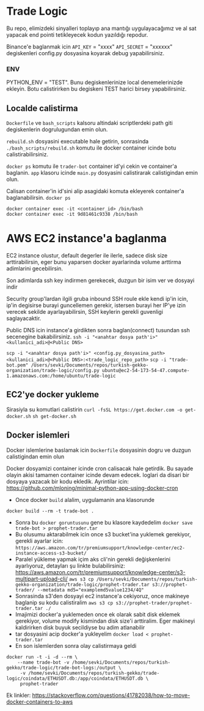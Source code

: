 # Trade Logic
Bu repo, elimizdeki sinyalleri toplayıp ana mantığı uygulayacağımız ve al sat yapacak end pointi tetikleyecek
kodun yazıldığı repodur.


Binance'e baglanmak icin `API_KEY` = "xxxx" `API_SECRET` = "xxxxxx" degiskenleri config.py dosyasina 
koyarak debug yapabilirsiniz.

### ENV 
PYTHON_ENV = "TEST". Bunu degiskenlerinize local denemelerinizde ekleyin. Botu calistirirken bu degiskeni TEST harici birsey yapabilirsiniz.

## Localde calistirma
`Dockerfile` ve `bash_scripts` kalsoru altindaki scriptlerdeki path giti degiskenlerin dogrulugundan emin olun.

`rebuild.sh` dosyasini executable hale getirin, sonrasinda `./bash_scripts/rebuild.sh` komutu ile docker container icinde 
botu calistirabilirsiniz.

`docker ps` komutu ile `trader-bot` container id'yi cekin ve container'a baglanin. `app` klasoru icinde `main.py` 
dosyasini calistirarak calistigindan emin olun.

Calisan container'in id'sini alip asagidaki komuta ekleyerek container'a baglanabilirsin.
`docker ps`
```commandline
docker container exec -it <container_id> /bin/bash
docker container exec -it 9d81461c9338 /bin/bash
```

# AWS EC2 instance'a baglanma
EC2 instance olustur, default degerler ile ilerle, sadece disk size arttirabilirsin,
eger bunu yaparsen docker ayarlarinda volume arttirma adimlarini gecebilirsin.

Son adimlarda ssh key indirmen gerekecek, duzgun bir isim ver ve dosyayi indir

Security group'lardan ilgili gruba inbound SSH roule ekle kendi ip'in icin, ip'in degisirse burayi guncellemen gerekir,
istersen burayi her IP'ye izin verecek sekilde ayarlayabilirsin, SSH keylerin gerekli guvenligi saglayacaktir.

Public DNS icin instance'a girdikten sonra baglan(connect) tusundan ssh secenegine bakabilirsiniz.
`ssh -i "<anahtar dosya path'i>" <kullanici_adi>@<Public DNS>`

`scp -i "<anahtar dosya path'i>" <config.py_dosyasina_path> <kullanici_adi>@<Public DNS>:<trade_logic_repo_path>`
`scp -i "trade-bot.pem" /Users/sevki/Documents/repos/turkish-gekko-organization/trade-logic/config.py ubuntu@ec2-54-173-54-47.compute-1.amazonaws.com:/home/ubuntu/trade-logic`
## EC2'ye docker yukleme
Sirasiyla su komutlari calistirin
`curl -fsSL https://get.docker.com -o get-docker.sh`
`sh get-docker.sh`

## Docker islemleri

Docker islemlerine baslamak icin `Dockerfile` dosyasinin dogru ve duzgun calistigindan emin olun

Docker dosyamizi container icinde cron calisacak hale getirdik. Bu sayade olayin akisi tamamen container
icinde devam edecek. loglari da disari bir dosyaya yazacak bir kodu ekledik.
Ayrintilar icin: https://github.com/mloning/minimal-python-app-using-docker-cron

- Once docker `build` alalim, uygulamanin ana klasorunde
```
docker build --rm -t trade-bot .
```

- Sonra bu `docker goruntusunu` gene bu klasore kaydedelim
`docker save trade-bot > prophet-trader.tar`
- Bu olusumu aktarabilmek icin once s3 bucket'ina yuklemek gerekiyor, gerekli ayarlar icin:
`https://aws.amazon.com/tr/premiumsupport/knowledge-center/ec2-instance-access-s3-bucket/`
- Paralel yükleme yapmak içim aks cli'nin gerekli değişkenlerini ayarlıyoruz, detayları şu linkte bulabilirsiniz:
https://aws.amazon.com/tr/premiumsupport/knowledge-center/s3-multipart-upload-cli/
`aws s3 cp /Users/sevki/Documents/repos/turkish-gekko-organization/trade-logic/prophet-trader.tar s3://prophet-trader/ --metadata md5="examplemd5value1234/4Q"`
- Sonrasinda s3'den dosyayi ec2 instance'a cekiyoruz, once makineye baglanip su kodu calistiralim
`aws s3 cp s3://prophet-trader/prophet-trader.tar ./`
- Imajimizi docker'a yuklemeden once ek olarak sabit disk eklemek gerekiyor, volume modify kismindan disk size'i 
arttiralim. Eger makineyi kaldirirken disk buyuk secildiyse bu adim atlanabilir
- tar dosyasini acip docker'a yukleyelim
`docker load < prophet-trader.tar`
- En son islemlerden sonra olay calistirmaya geldi
```commandline
docker run -t -i -d --rm \
    --name trade-bot -v /home/sevki/Documents/repos/turkish-gekko/trade-logic/trade-bot-logs:/output \
     -v /home/sevki/Documents/repos/turkish-gekko/trade-logic/coindata/ETHUSDT.db:/app/coindata/ETHUSDT.db \
     prophet-trader
```

Ek linkler:
https://stackoverflow.com/questions/41782038/how-to-move-docker-containers-to-aws

